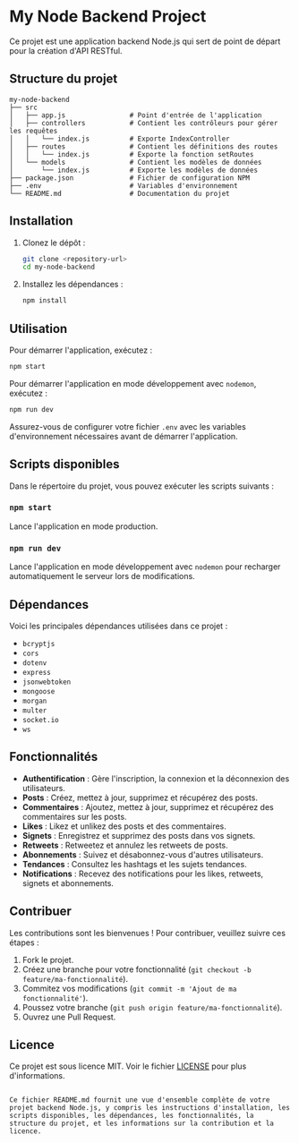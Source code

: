 # My Node Backend Project

Ce projet est une application backend Node.js qui sert de point de départ pour la création d'API RESTful.

## Structure du projet

```
my-node-backend
├── src
│   ├── app.js                # Point d'entrée de l'application
│   ├── controllers           # Contient les contrôleurs pour gérer les requêtes
│   │   └── index.js          # Exporte IndexController
│   ├── routes                # Contient les définitions des routes
│   │   └── index.js          # Exporte la fonction setRoutes
│   └── models                # Contient les modèles de données
│       └── index.js          # Exporte les modèles de données
├── package.json              # Fichier de configuration NPM
├── .env                      # Variables d'environnement
└── README.md                 # Documentation du projet
```

## Installation

1. Clonez le dépôt :

   ```bash
   git clone <repository-url>
   cd my-node-backend
   ```

2. Installez les dépendances :

   ```bash
   npm install
   ```

## Utilisation

Pour démarrer l'application, exécutez :

```bash
npm start
```

Pour démarrer l'application en mode développement avec `nodemon`, exécutez :

```bash
npm run dev
```

Assurez-vous de configurer votre fichier `.env` avec les variables d'environnement nécessaires avant de démarrer l'application.

## Scripts disponibles

Dans le répertoire du projet, vous pouvez exécuter les scripts suivants :

### `npm start`

Lance l'application en mode production.

### `npm run dev`

Lance l'application en mode développement avec `nodemon` pour recharger automatiquement le serveur lors de modifications.

## Dépendances

Voici les principales dépendances utilisées dans ce projet :

- `bcryptjs`
- `cors`
- `dotenv`
- `express`
- `jsonwebtoken`
- `mongoose`
- `morgan`
- `multer`
- `socket.io`
- `ws`

## Fonctionnalités

- **Authentification** : Gère l'inscription, la connexion et la déconnexion des utilisateurs.
- **Posts** : Créez, mettez à jour, supprimez et récupérez des posts.
- **Commentaires** : Ajoutez, mettez à jour, supprimez et récupérez des commentaires sur les posts.
- **Likes** : Likez et unlikez des posts et des commentaires.
- **Signets** : Enregistrez et supprimez des posts dans vos signets.
- **Retweets** : Retweetez et annulez les retweets de posts.
- **Abonnements** : Suivez et désabonnez-vous d'autres utilisateurs.
- **Tendances** : Consultez les hashtags et les sujets tendances.
- **Notifications** : Recevez des notifications pour les likes, retweets, signets et abonnements.

## Contribuer

Les contributions sont les bienvenues ! Pour contribuer, veuillez suivre ces étapes :

1. Fork le projet.
2. Créez une branche pour votre fonctionnalité (`git checkout -b feature/ma-fonctionnalité`).
3. Commitez vos modifications (`git commit -m 'Ajout de ma fonctionnalité'`).
4. Poussez votre branche (`git push origin feature/ma-fonctionnalité`).
5. Ouvrez une Pull Request.

## Licence

Ce projet est sous licence MIT. Voir le fichier [LICENSE](LICENSE) pour plus d'informations.
```

Ce fichier README.md fournit une vue d'ensemble complète de votre projet backend Node.js, y compris les instructions d'installation, les scripts disponibles, les dépendances, les fonctionnalités, la structure du projet, et les informations sur la contribution et la licence.